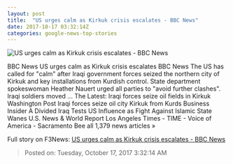 ```yaml
---
layout: post
title:  "US urges calm as Kirkuk crisis escalates - BBC News"
date: 2017-10-17 03:32:14Z
categories: google-news-top-stories
---
```


![US urges calm as Kirkuk crisis escalates - BBC News](https://ichef.bbci.co.uk/images/ic/1024x576/p05k3cyk.jpg)

BBC News US urges calm as Kirkuk crisis escalates BBC News The US has called for "calm" after Iraqi government forces seized the northern city of Kirkuk and key installations from Kurdish control. State department spokeswoman Heather Nauert urged all parties to "avoid further clashes". Iraqi soldiers moved ... The Latest: Iraqi forces seize oil fields in Kirkuk Washington Post Iraqi forces seize oil city Kirkuk from Kurds Business Insider A Divided Iraq Tests US Influence as Fight Against Islamic State Wanes U.S. News & World Report Los Angeles Times - TIME - Voice of America - Sacramento Bee all 1,379 news articles »


Full story on F3News: [US urges calm as Kirkuk crisis escalates - BBC News](http://www.f3nws.com/n/nqWyND)

> Posted on: Tuesday, October 17, 2017 3:32:14 AM
